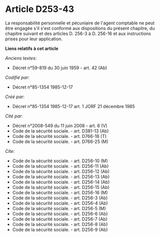 # Article D253-43

La responsabilité personnelle et pécuniaire de l'agent comptable ne peut être engagée s'il s'est conformé aux dispositions du
présent chapitre, du chapitre suivant et des articles D. 256-3 à D. 256-16 et aux instructions prises pour leur application.

**Liens relatifs à cet article**

_Anciens textes_:

  - Décret n°59-819 du 30 juin 1959 - art. 42 (Ab)

_Codifié par_:

  - Décret n°85-1354 1985-12-17

_Créé par_:

  - Décret n°85-1354 1985-12-17 art. 1 JORF 21 décembre 1985

_Cité par_:

  - Décret n°2008-549 du 11 juin 2008 - art. 6 (V)
  - Code de la sécurité sociale. - art. D381-13 (Ab)
  - Code de la sécurité sociale. - art. D766-18 (T)
  - Code de la sécurité sociale. - art. D766-25 (M)

_Cite_:

  - Code de la sécurité sociale. - art. D256-10 (M)
  - Code de la sécurité sociale. - art. D256-11 (Ab)
  - Code de la sécurité sociale. - art. D256-12 (Ab)
  - Code de la sécurité sociale. - art. D256-13 (Ab)
  - Code de la sécurité sociale. - art. D256-14 (Ab)
  - Code de la sécurité sociale. - art. D256-15 (Ab)
  - Code de la sécurité sociale. - art. D256-16 (M)
  - Code de la sécurité sociale. - art. D256-3 (Ab)
  - Code de la sécurité sociale. - art. D256-4 (Ab)
  - Code de la sécurité sociale. - art. D256-5 (M)
  - Code de la sécurité sociale. - art. D256-6 (Ab)
  - Code de la sécurité sociale. - art. D256-7 (Ab)
  - Code de la sécurité sociale. - art. D256-8 (Ab)
  - Code de la sécurité sociale. - art. D256-9 (Ab)
